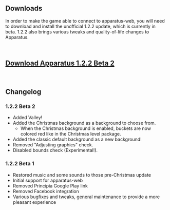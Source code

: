 ## Downloads
In order to make the game able to connect to apparatus-web, you will need to download and install the unofficial 1.2.2 update, which is currently in beta. 1.2.2 also brings various tweaks and quality-of-life changes to Apparatus.

&nbsp;

## [Download Apparatus 1.2.2 Beta 2](https://grejer.principia-web.tk/apparatus/Apparatus_1.2.2_Beta2.apk)

&nbsp;

## Changelog

### 1.2.2 Beta 2
* Added Valley!
* Added the Christmas background as a background to choose from.
	* When the Christmas background is enabled, buckets are now colored red like in the Christmas level package.
* Added the classic default background as a new background!
* Removed "Adjusting graphics" check.
* Disabled bounds check (Experimental!).

### 1.2.2 Beta 1
* Restored music and some sounds to those pre-Christmas update
* Initial support for apparatus-web
* Removed Principia Google Play link
* Removed Facebook integration
* Various bugfixes and tweaks, general maintenance to provide a more pleasant experience
